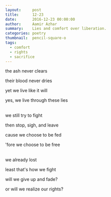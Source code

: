 ```yaml
---
layout:     post
title:      12-23
date:       2016-12-23 00:00:00
author:     Aamir Azhar
summary:    Lies and comfort over liberation.
categories: poetry
thumbnail:  pencil-square-o
tags:
  - comfort
  - rights
  - sacrifice
---
```

the ash never clears

their blood never dries

yet we live like it will

yes, we live through these lies

<br>
we still try to fight

then stop, sigh, and leave

cause we choose to be fed

'fore we choose to be free

<br>
we already lost

least that's how we fight

will we give up and fade?

or will we realize our rights?
